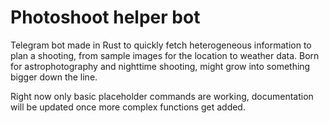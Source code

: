 # Photoshoot helper bot

Telegram bot made in Rust to quickly fetch heterogeneous information to plan a shooting, from sample images for the location to weather data.
Born for astrophotography and nighttime shooting, might grow into something bigger down the line.

Right now only basic placeholder commands are working, documentation will be updated once more complex functions get added.